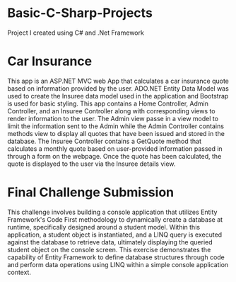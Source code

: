 # Basic-C-Sharp-Projects
Project I created using C# and .Net Framework
# Car Insurance
   This app is an ASP.NET MVC web App that calculates a car insurance quote based on information provided by the user. ADO.NET Entity Data Model was used to create the Insuree data model used in the application and Bootstrap is used for basic styling. This app contains a Home Controller, Admin Controller, and an Insuree Controller along with corresponding views to render information to the user. The Admin view passe in a view model to limit the information sent to the Admin while the Admin Controller contains methods view to display all quotes that have been issued and stored in the database. The Insuree Controller contains a GetQuote method that calculates a monthly quote based on user-provided information passed in through a form on the webpage. Once the quote has been calculated, the quote is displayed to the user via the Insuree details view.
# Final Challenge Submission
This challenge involves building a console application that utilizes Entity Framework's Code First methodology to dynamically create a database at runtime, specifically designed around a student model. Within this application, a student object is instantiated, and a LINQ query is executed against the database to retrieve data, ultimately displaying the queried student object on the console screen. This exercise demonstrates the capability of Entity Framework to define database structures through code and perform data operations using LINQ within a simple console application context.
